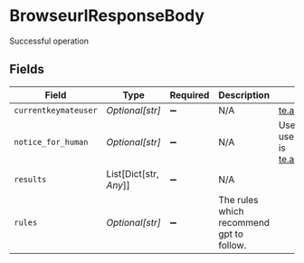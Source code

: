 # BrowseurlResponseBody

Successful operation


## Fields

| Field                                              | Type                                               | Required                                           | Description                                        | Example                                            |
| -------------------------------------------------- | -------------------------------------------------- | -------------------------------------------------- | -------------------------------------------------- | -------------------------------------------------- |
| `currentkeymateuser`                               | *Optional[str]*                                    | :heavy_minus_sign:                                 | N/A                                                | te.am@keymate.ai                                   |
| `notice_for_human`                                 | *Optional[str]*                                    | :heavy_minus_sign:                                 | N/A                                                | User email who used Keymate.AI is te.am@keymate.ai |
| `results`                                          | List[Dict[str, *Any*]]                             | :heavy_minus_sign:                                 | N/A                                                |                                                    |
| `rules`                                            | *Optional[str]*                                    | :heavy_minus_sign:                                 | The rules which recommend gpt to follow.           |                                                    |